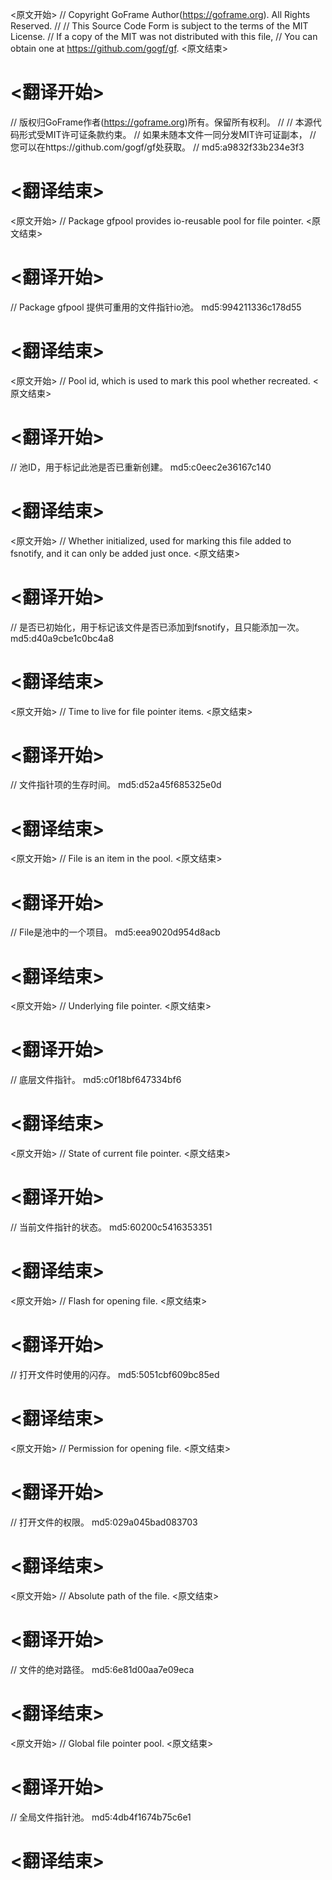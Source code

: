 
<原文开始>
// Copyright GoFrame Author(https://goframe.org). All Rights Reserved.
//
// This Source Code Form is subject to the terms of the MIT License.
// If a copy of the MIT was not distributed with this file,
// You can obtain one at https://github.com/gogf/gf.
<原文结束>

# <翻译开始>
// 版权归GoFrame作者(https://goframe.org)所有。保留所有权利。
//
// 本源代码形式受MIT许可证条款约束。
// 如果未随本文件一同分发MIT许可证副本，
// 您可以在https://github.com/gogf/gf处获取。
// md5:a9832f33b234e3f3
# <翻译结束>


<原文开始>
// Package gfpool provides io-reusable pool for file pointer.
<原文结束>

# <翻译开始>
// Package gfpool 提供可重用的文件指针io池。 md5:994211336c178d55
# <翻译结束>


<原文开始>
// Pool id, which is used to mark this pool whether recreated.
<原文结束>

# <翻译开始>
// 池ID，用于标记此池是否已重新创建。 md5:c0eec2e36167c140
# <翻译结束>


<原文开始>
// Whether initialized, used for marking this file added to fsnotify, and it can only be added just once.
<原文结束>

# <翻译开始>
// 是否已初始化，用于标记该文件是否已添加到fsnotify，且只能添加一次。 md5:d40a9cbe1c0bc4a8
# <翻译结束>


<原文开始>
// Time to live for file pointer items.
<原文结束>

# <翻译开始>
// 文件指针项的生存时间。 md5:d52a45f685325e0d
# <翻译结束>


<原文开始>
// File is an item in the pool.
<原文结束>

# <翻译开始>
// File是池中的一个项目。 md5:eea9020d954d8acb
# <翻译结束>


<原文开始>
// Underlying file pointer.
<原文结束>

# <翻译开始>
// 底层文件指针。 md5:c0f18bf647334bf6
# <翻译结束>


<原文开始>
// State of current file pointer.
<原文结束>

# <翻译开始>
// 当前文件指针的状态。 md5:60200c5416353351
# <翻译结束>


<原文开始>
// Flash for opening file.
<原文结束>

# <翻译开始>
// 打开文件时使用的闪存。 md5:5051cbf609bc85ed
# <翻译结束>


<原文开始>
// Permission for opening file.
<原文结束>

# <翻译开始>
// 打开文件的权限。 md5:029a045bad083703
# <翻译结束>


<原文开始>
// Absolute path of the file.
<原文结束>

# <翻译开始>
// 文件的绝对路径。 md5:6e81d00aa7e09eca
# <翻译结束>


<原文开始>
// Global file pointer pool.
<原文结束>

# <翻译开始>
// 全局文件指针池。 md5:4db4f1674b75c6e1
# <翻译结束>

